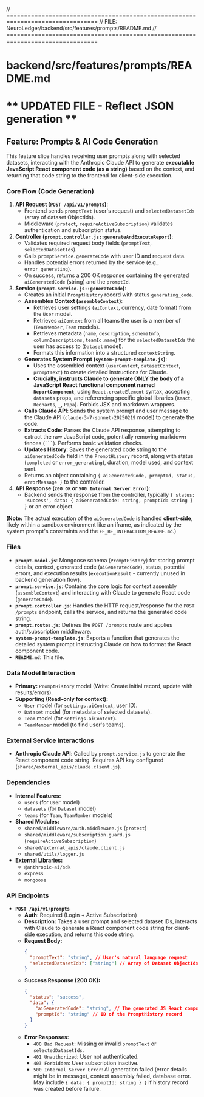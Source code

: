 // ================================================================================
// FILE: NeuroLedger/backend/src/features/prompts/README.md
// ================================================================================
# backend/src/features/prompts/README.md
# ** UPDATED FILE - Reflect JSON generation **

## Feature: Prompts & AI Code Generation

This feature slice handles receiving user prompts along with selected datasets, interacting with the Anthropic Claude API to generate **executable JavaScript React component code (as a string)** based on the context, and returning that code string to the frontend for client-side execution.

### Core Flow (Code Generation)

1.  **API Request (`POST /api/v1/prompts`)**:
    *   Frontend sends `promptText` (user's request) and `selectedDatasetIds` (array of dataset ObjectIds).
    *   Middleware (`protect`, `requireActiveSubscription`) validates authentication and subscription status.
2.  **Controller (`prompt.controller.js::generateAndExecuteReport`)**:
    *   Validates required request body fields (`promptText`, `selectedDatasetIds`).
    *   Calls `promptService.generateCode` with user ID and request data.
    *   Handles potential errors returned by the service (e.g., `error_generating`).
    *   On success, returns a 200 OK response containing the generated `aiGeneratedCode` (string) and the `promptId`.
3.  **Service (`prompt.service.js::generateCode`)**:
    *   Creates an initial `PromptHistory` record with status `generating_code`.
    *   **Assembles Context (`assembleContext`)**:
        *   Retrieves user settings (`aiContext`, currency, date format) from the `User` model.
        *   Retrieves `aiContext` from all teams the user is a member of (`TeamMember`, `Team` models).
        *   Retrieves metadata (`name`, `description`, `schemaInfo`, `columnDescriptions`, `teamId.name`) for the `selectedDatasetIds` the user has access to (`Dataset` model).
        *   Formats this information into a structured `contextString`.
    *   **Generates System Prompt (`system-prompt-template.js`)**:
        *   Uses the assembled context (`userContext`, `datasetContext`, `promptText`) to create detailed instructions for Claude.
        *   **Crucially, instructs Claude to generate ONLY the body of a JavaScript React functional component named `ReportComponent`**, using `React.createElement` syntax, accepting `datasets` props, and referencing specific global libraries (`React`, `Recharts`, `_`, `Papa`). Forbids JSX and markdown wrappers.
    *   **Calls Claude API**: Sends the system prompt and user message to the Claude API (`claude-3-7-sonnet-20250219` model) to generate the code.
    *   **Extracts Code**: Parses the Claude API response, attempting to extract the raw JavaScript code, potentially removing markdown fences (` ``` `). Performs basic validation checks.
    *   **Updates History**: Saves the generated code string to the `aiGeneratedCode` field in the `PromptHistory` record, along with status (`completed` or `error_generating`), duration, model used, and context sent.
    *   Returns an object containing `{ aiGeneratedCode, promptId, status, errorMessage }` to the controller.
4.  **API Response (`200 OK` or `500 Internal Server Error`)**:
    *   Backend sends the response from the controller, typically `{ status: 'success', data: { aiGeneratedCode: string, promptId: string } }` or an error object.

**(Note:** The actual execution of the `aiGeneratedCode` is handled **client-side**, likely within a sandbox environment like an iframe, as indicated by the system prompt's constraints and the `FE_BE_INTERACTION_README.md`.)

### Files

*   **`prompt.model.js`**: Mongoose schema (`PromptHistory`) for storing prompt details, context, generated code (`aiGeneratedCode`), status, potential errors, and execution results (`executionResult` - currently unused in backend generation flow).
*   **`prompt.service.js`**: Contains the core logic for context assembly (`assembleContext`) and interacting with Claude to generate React code (`generateCode`).
*   **`prompt.controller.js`**: Handles the HTTP request/response for the `POST /prompts` endpoint, calls the service, and returns the generated code string.
*   **`prompt.routes.js`**: Defines the `POST /prompts` route and applies auth/subscription middleware.
*   **`system-prompt-template.js`**: Exports a function that generates the detailed system prompt instructing Claude on how to format the React component code.
*   **`README.md`**: This file.

### Data Model Interaction

*   **Primary:** `PromptHistory` model (Write: Create initial record, update with results/errors).
*   **Supporting (Read-only for context):**
    *   `User` model (for `settings.aiContext`, user ID).
    *   `Dataset` model (for metadata of selected datasets).
    *   `Team` model (for `settings.aiContext`).
    *   `TeamMember` model (to find user's teams).

### External Service Interactions

*   **Anthropic Claude API**: Called by `prompt.service.js` to generate the React component code string. Requires API key configured (`shared/external_apis/claude.client.js`).

### Dependencies

*   **Internal Features:**
    *   `users` (for `User` model)
    *   `datasets` (for `Dataset` model)
    *   `teams` (for `Team`, `TeamMember` models)
*   **Shared Modules:**
    *   `shared/middleware/auth.middleware.js` (`protect`)
    *   `shared/middleware/subscription.guard.js` (`requireActiveSubscription`)
    *   `shared/external_apis/claude.client.js`
    *   `shared/utils/logger.js`
*   **External Libraries:**
    *   `@anthropic-ai/sdk`
    *   `express`
    *   `mongoose`

### API Endpoints

*   **`POST /api/v1/prompts`**
    *   **Auth**: Required (Login + Active Subscription)
    *   **Description:** Takes a user prompt and selected dataset IDs, interacts with Claude to generate a React component code string for client-side execution, and returns this code string.
    *   **Request Body:**
        ```json
        {
          "promptText": "string", // User's natural language request
          "selectedDatasetIds": ["string"] // Array of Dataset ObjectIds
        }
        ```
    *   **Success Response (200 OK):**
        ```json
        {
          "status": "success",
          "data": {
            "aiGeneratedCode": "string", // The generated JS React component code
            "promptId": "string" // ID of the PromptHistory record
          }
        }
        ```
    *   **Error Responses:**
        *   `400 Bad Request`: Missing or invalid `promptText` or `selectedDatasetIds`.
        *   `401 Unauthorized`: User not authenticated.
        *   `403 Forbidden`: User subscription inactive.
        *   `500 Internal Server Error`: AI generation failed (error details might be in message), context assembly failed, database error. May include `{ data: { promptId: string } }` if history record was created before failure.
